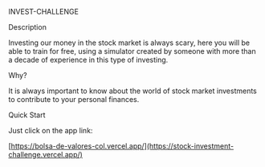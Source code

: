 INVEST-CHALLENGE 


Description

Investing our money in the stock market is always scary, here you will be able to train for free, using a simulator created by someone with more than a decade of experience in this type of investing.


Why?

It is always important to know about the world of stock market investments to contribute to your personal finances.


Quick Start

Just click on the app link:

[https://bolsa-de-valores-col.vercel.app/](https://stock-investment-challenge.vercel.app/)
